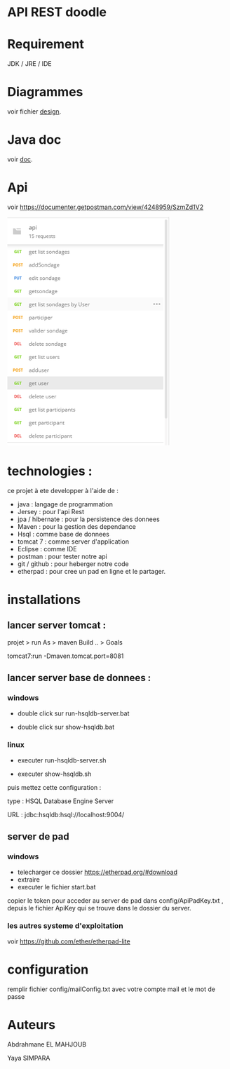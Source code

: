 # API REST doodle 

# Requirement 

JDK / JRE / IDE

# Diagrammes 

voir fichier [design](Design.md "design").

# Java doc

voir [doc](doc "documentation"). 


# Api 

voir https://documenter.getpostman.com/view/4248959/SzmZd1V2

![api](images/api.PNG "api")

# technologies :

ce projet à ete developper à l'aide de :

* java : langage de programmation 
* Jersey : pour l'api Rest
* jpa / hibernate : pour la persistence des donnees
* Maven : pour la gestion des dependance 
* Hsql : comme base de donnees
* tomcat 7 :  comme server d'application
* Eclipse  : comme IDE 
* postman : pour tester notre api
* git / github : pour heberger notre code
* etherpad : pour cree un pad en ligne et le partager.

# installations 

## lancer server tomcat :

projet > run As  >  maven Build .. > Goals

tomcat7:run -Dmaven.tomcat.port=8081

## lancer server base de donnees :

### windows

* double click sur run-hsqldb-server.bat

* double click sur show-hsqldb.bat

### linux 

* executer run-hsqldb-server.sh 

* executer show-hsqldb.sh


puis mettez cette configuration :

type : HSQL Database Engine Server

URL  : jdbc:hsqldb:hsql://localhost:9004/

## server de pad 

### windows

* telecharger ce dossier  https://etherpad.org/#download
* extraire 
* executer le fichier start.bat

copier le token pour acceder au server de pad dans config/ApiPadKey.txt ,
depuis le fichier ApiKey qui se trouve dans le dossier du  server.

### les autres systeme d'exploitation 

voir https://github.com/ether/etherpad-lite


# configuration 

remplir fichier config/mailConfig.txt
avec votre  compte mail et le mot de passe


# Auteurs 

Abdrahmane EL MAHJOUB

Yaya SIMPARA